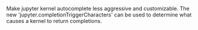 Make jupyter kernel autocomplete less aggressive and customizable. The new 'jupyter.completionTriggerCharacters' can be used to determine what causes a kernel to return completions.